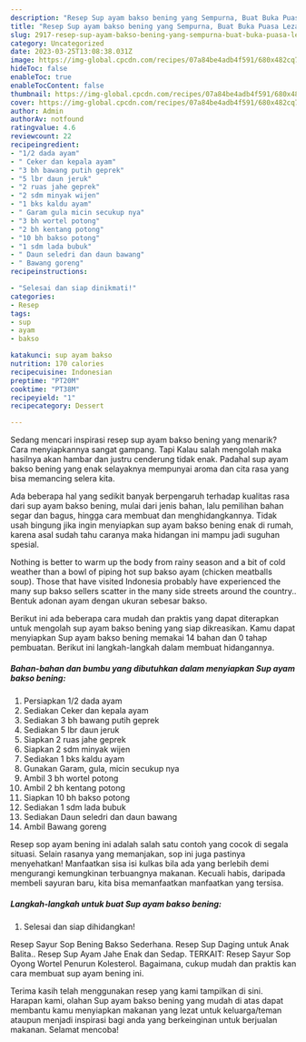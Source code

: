 ```yaml
---
description: "Resep Sup ayam bakso bening yang Sempurna, Buat Buka Puasa Lezat"
title: "Resep Sup ayam bakso bening yang Sempurna, Buat Buka Puasa Lezat"
slug: 2917-resep-sup-ayam-bakso-bening-yang-sempurna-buat-buka-puasa-lezat
category: Uncategorized
date: 2023-03-25T13:08:38.031Z
image: https://img-global.cpcdn.com/recipes/07a84be4adb4f591/680x482cq70/sup-ayam-bakso-bening-foto-resep-utama.jpg
hideToc: false
enableToc: true
enableTocContent: false
thumbnail: https://img-global.cpcdn.com/recipes/07a84be4adb4f591/680x482cq70/sup-ayam-bakso-bening-foto-resep-utama.jpg
cover: https://img-global.cpcdn.com/recipes/07a84be4adb4f591/680x482cq70/sup-ayam-bakso-bening-foto-resep-utama.jpg
author: Admin
authorAv: notfound
ratingvalue: 4.6
reviewcount: 22
recipeingredient:
- "1/2 dada ayam"
- " Ceker dan kepala ayam"
- "3 bh bawang putih geprek"
- "5 lbr daun jeruk"
- "2 ruas jahe geprek"
- "2 sdm minyak wijen"
- "1 bks kaldu ayam"
- " Garam gula micin secukup nya"
- "3 bh wortel potong"
- "2 bh kentang potong"
- "10 bh bakso potong"
- "1 sdm lada bubuk"
- " Daun seledri dan daun bawang"
- " Bawang goreng"
recipeinstructions:

- "Selesai dan siap dinikmati!"
categories:
- Resep
tags:
- sup
- ayam
- bakso

katakunci: sup ayam bakso 
nutrition: 170 calories
recipecuisine: Indonesian
preptime: "PT20M"
cooktime: "PT38M"
recipeyield: "1"
recipecategory: Dessert

---
```



Sedang mencari inspirasi resep sup ayam bakso bening yang menarik? Cara menyiapkannya sangat gampang. Tapi Kalau salah mengolah maka hasilnya akan hambar dan justru cenderung tidak enak. Padahal sup ayam bakso bening yang enak selayaknya mempunyai aroma dan cita rasa yang bisa memancing selera kita.


Ada beberapa hal yang sedikit banyak berpengaruh terhadap kualitas rasa dari sup ayam bakso bening, mulai dari jenis bahan, lalu pemilihan bahan segar dan bagus, hingga cara membuat dan menghidangkannya. Tidak usah bingung jika ingin menyiapkan sup ayam bakso bening enak di rumah, karena asal sudah tahu caranya maka hidangan ini mampu jadi suguhan spesial.

Nothing is better to warm up the body from rainy season and a bit of cold weather than a bowl of piping hot sup bakso ayam (chicken meatballs soup). Those that have visited Indonesia probably have experienced the many sup bakso sellers scatter in the many side streets around the country.. Bentuk adonan ayam dengan ukuran sebesar bakso.


Berikut ini ada beberapa cara mudah dan praktis yang dapat diterapkan untuk mengolah sup ayam bakso bening yang siap dikreasikan. Kamu dapat menyiapkan Sup ayam bakso bening memakai 14 bahan dan 0 tahap pembuatan. Berikut ini langkah-langkah dalam membuat hidangannya.

<!--inarticleads1-->

##### Bahan-bahan dan bumbu yang dibutuhkan dalam menyiapkan Sup ayam bakso bening:

1. Persiapkan 1/2 dada ayam
1. Sediakan  Ceker dan kepala ayam
1. Sediakan 3 bh bawang putih geprek
1. Sediakan 5 lbr daun jeruk
1. Siapkan 2 ruas jahe geprek
1. Siapkan 2 sdm minyak wijen
1. Sediakan 1 bks kaldu ayam
1. Gunakan  Garam, gula, micin secukup nya
1. Ambil 3 bh wortel potong
1. Ambil 2 bh kentang potong
1. Siapkan 10 bh bakso potong
1. Sediakan 1 sdm lada bubuk
1. Sediakan  Daun seledri dan daun bawang
1. Ambil  Bawang goreng


Resep sop ayam bening ini adalah salah satu contoh yang cocok di segala situasi. Selain rasanya yang memanjakan, sop ini juga pastinya menyehatkan! Manfaatkan sisa isi kulkas bila ada yang berlebih demi mengurangi kemungkinan terbuangnya makanan. Kecuali habis, daripada membeli sayuran baru, kita bisa memanfaatkan manfaatkan yang tersisa. 

<!--inarticleads2-->

##### Langkah-langkah untuk buat Sup ayam bakso bening:


1. Selesai dan siap dihidangkan!

Resep Sayur Sop Bening Bakso Sederhana. Resep Sup Daging untuk Anak Balita.. Resep Sup Ayam Jahe Enak dan Sedap. TERKAIT: Resep Sayur Sop Oyong Wortel Penurun Kolesterol. Bagaimana, cukup mudah dan praktis kan cara membuat sup ayam bening ini. 

Terima kasih telah menggunakan resep yang kami tampilkan di sini. Harapan kami, olahan Sup ayam bakso bening yang mudah di atas dapat membantu kamu menyiapkan makanan yang lezat untuk keluarga/teman ataupun menjadi inspirasi bagi anda yang berkeinginan untuk berjualan makanan. Selamat mencoba!
